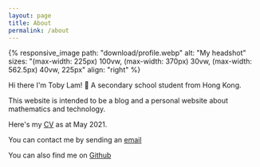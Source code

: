```yaml
---
layout: page
title: About
permalink: /about
---
```


{% responsive_image path: "download/profile.webp" alt: "My headshot" sizes: "(max-width: 225px) 100vw, (max-width: 370px) 30vw, (max-width: 562.5px) 40vw,  225px" align: "right" %}

Hi there I'm Toby Lam! 👋 A secondary school student from Hong Kong. 

This website is intended to be a blog and a personal website about mathematics and technology.

Here's my [CV]({{site.url}}/download/CV.pdf) as at May 2021. 

You can contact me by sending an [email](mailto:greenone092@gmail.com)

You can also find me on [Github](https://github.com/greenone092)